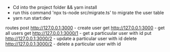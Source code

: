 * Cd into the project folder && yarn install
* run this command 'npx ts-node src/migrate.ts' to migrate the user table 
* yarn run start:dev

routes
post http://127.0.0.1:3000   - create user
get http://127.0.0.1:3000    - get all users
get http://127.0.0.1:3000/1  - get a particuular user with id
put http://127.0.0.1:3000/2  - update a particular user with id
delete http://127.0.0.1:3000/2 - delete a particular user with id

